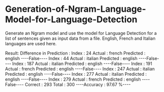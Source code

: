 # Generation-of-Ngram-Language-Model-for-Language-Detection
Generate an Ngram model and use the model for Language Detection for a list of sentences given as input data from a file. English, French and Italian languages are used here.

Result:
Difference in Prediction :
Index : 24 Actual : french Predicted : english ----False----
Index : 44 Actual : italian Predicted : english ----False----
Index : 187 Actual : italian Predicted : english ----False----
Index : 191 Actual : french Predicted : english ----False----
Index : 247 Actual : italian Predicted : english ----False----
Index : 277 Actual : italian Predicted : english ----False----
Index : 279 Actual : french Predicted : english ----False----
Correct : 293 Total : 300
----Accuracy : 97.67 %----
